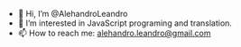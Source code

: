 - 👋 Hi, I’m @AlehandroLeandro
- 👀 I’m interested in JavaScript programing and translation.
- 📫 How to reach me: alehandro.leandro@gmail.com

<!---
AlehandroLeandro/AlehandroLeandro is a ✨ special ✨ repository because its `README.md` (this file) appears on your GitHub profile.
You can click the Preview link to take a look at your changes.
--->
